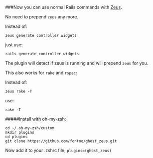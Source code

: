 ###Now you can use normal Rails commands with [Zeus](https://github.com/burke/zeus). 

No need to prepend `zeus` any more.

Instead of: 

`zeus generate controller widgets`

just use: 

`rails generate controller widgets`

The plugin will detect if zeus is running and will prepend `zeus` for you. 

This also works for `rake` and `rspec`:

Instead of: 

`zeus rake -T`

use: 

`rake -T`

#####Install with oh-my-zsh:

    cd ~/.oh-my-zsh/custom
    mkdir plugins
    cd plugins
    git clone https://github.com/fontno/ghost_zeus.git

Now add it to your .zshrc file, `plugins=(ghost_zeus)`
